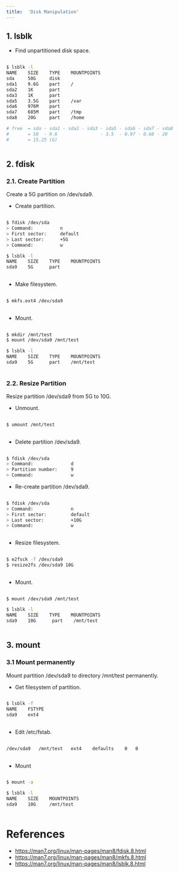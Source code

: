 ```yaml
---
title:  'Disk Manipulation'
---
```



## 1. lsblk
- Find unpartitioned disk space.
```sh
  
$ lsblk -l
NAME    SIZE    TYPE    MOUNTPOINTS
sda     50G     disk    
sda1    9.6G    part    /
sda2    1K      part
sda3    1K      part
sda5    3.5G    part    /var
sda6    976M    part
sda7    685M    part    /tmp
sda8    20G     part    /home

# free  = sda - sda1 - sda2 - sda3 - sda5 - sda6 - sda7 - sda8
#       = 50  - 9.6                - 3.5  - 0.97 - 0.68 - 20
#       = 15.25 (G)
  
```


## 2. fdisk
### 2.1. Create Partition
Create a 5G partition on /dev/sda9.

- Create partition.
```sh
  
$ fdisk /dev/sda
> Command:          n
> First sector:     default
> Last sector:      +5G
> Command:          w

$ lsblk -l
NAME    SIZE    TYPE    MOUNTPOINTS
sda9    5G      part
  
```

- Make filesystem.
```sh
  
$ mkfs.ext4 /dev/sda9
  
```

- Mount.
```sh
  
$ mkdir /mnt/test
$ mount /dev/sda9 /mnt/test

$ lsblk -l
NAME    SIZE    TYPE    MOUNTPOINTS
sda9    5G      part    /mnt/test
    
```


### 2.2. Resize Partition
Resize partition /dev/sda9 from 5G to 10G.

- Unmount.
```sh
  
$ umount /mnt/test
  
```

- Delete partition /dev/sda9.
```sh
   
$ fdisk /dev/sda
> Command:              d
> Partition number:     9
> Command:              w

```

- Re-create partition /dev/sda9.
```sh
  
$ fdisk /dev/sda
> Command:              n
> First sector:         default
> Last sector:          +10G
> Command:              w
  
```

- Resize filesystem.
```sh
  
$ e2fsck -f /dev/sda9
$ resize2fs /dev/sda9 10G
  
```

- Mount.
```sh
  
$ mount /dev/sda9 /mnt/test

$ lsblk -l
NAME    SIZE    TYPE    MOUNTPOINTS
sda9    10G      part    /mnt/test
  
```


## 3. mount
### 3.1 Mount permanently
Mount partition /dev/sda9 to directory /mnt/test permanently.

- Get filesystem of partition.
```sh
  
$ lsblk -f
NAME    FSTYPE
sda9    ext4
  
```

- Edit /etc/fstab.
```sh
  
/dev/sda9   /mnt/test   ext4    defaults    0   0
  
```

- Mount
```sh
  
$ mount -a

$ lsblk -l
NAME    SIZE    MOUNTPOINTS
sda9    10G     /mnt/test
  
```


# References
- https://man7.org/linux/man-pages/man8/fdisk.8.html
- https://man7.org/linux/man-pages/man8/mkfs.8.html
- https://man7.org/linux/man-pages/man8/lsblk.8.html